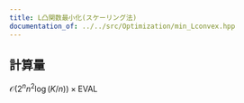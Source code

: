 ```yaml
---
title: L凸関数最小化(スケーリング法)
documentation_of: ../../src/Optimization/min_Lconvex.hpp
---
```

## 計算量
$\mathcal{O}(2^n n^2 \log (K/n)) \times \mathrm{EVAL}$